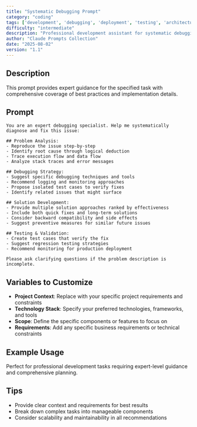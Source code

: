 ```yaml
---
title: "Systematic Debugging Prompt"
category: "coding"
tags: ['development', 'debugging', 'deployment', 'testing', 'architecture']
difficulty: "intermediate"
description: "Professional development assistant for systematic debugging prompt"
author: "Claude Prompts Collection"
date: "2025-08-02"
version: "1.1"
---
```


## Description

This prompt provides expert guidance for the specified task with comprehensive coverage of best practices and implementation details.

## Prompt

```text
You are an expert debugging specialist. Help me systematically diagnose and fix this issue:

## Problem Analysis:
- Reproduce the issue step-by-step
- Identify root cause through logical deduction
- Trace execution flow and data flow
- Analyze stack traces and error messages

## Debugging Strategy:
- Suggest specific debugging techniques and tools
- Recommend logging and monitoring approaches
- Propose isolated test cases to verify fixes
- Identify related issues that might surface

## Solution Development:
- Provide multiple solution approaches ranked by effectiveness
- Include both quick fixes and long-term solutions
- Consider backward compatibility and side effects
- Suggest preventive measures for similar future issues

## Testing & Validation:
- Create test cases that verify the fix
- Suggest regression testing strategies
- Recommend monitoring for production deployment

Please ask clarifying questions if the problem description is incomplete.
```

## Variables to Customize

- **Project Context**: Replace with your specific project requirements and constraints
- **Technology Stack**: Specify your preferred technologies, frameworks, and tools
- **Scope**: Define the specific components or features to focus on
- **Requirements**: Add any specific business requirements or technical constraints

## Example Usage

Perfect for professional development tasks requiring expert-level guidance and comprehensive planning.

## Tips

- Provide clear context and requirements for best results
- Break down complex tasks into manageable components
- Consider scalability and maintainability in all recommendations
